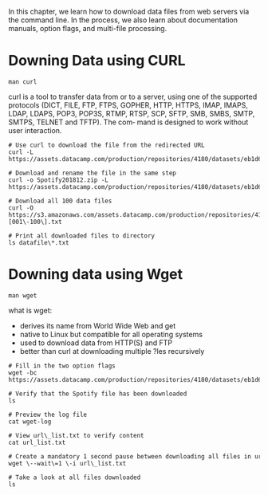 In this chapter, we learn how to download data files from web servers via the command line. In the process, we also learn about documentation manuals, option flags, and multi-file processing.

# Downing Data using CURL

``` shell
man curl
```
curl  is  a  tool  to  transfer data from or to a server, using one of the supported protocols (DICT, FILE, FTP, FTPS, GOPHER,
HTTP, HTTPS, IMAP, IMAPS, LDAP, LDAPS, POP3, POP3S, RTMP, RTSP, SCP, SFTP, SMB, SMBS, SMTP, SMTPS, TELNET and TFTP). The  com‐
mand is designed to work without user interaction.

``` shell
# Use curl to download the file from the redirected URL
curl -L https://assets.datacamp.com/production/repositories/4180/datasets/eb1d6a36fa3039e4e00064797e1a1600d267b135/201812SpotifyData.zip

# Download and rename the file in the same step
curl -o Spotify201812.zip -L https://assets.datacamp.com/production/repositories/4180/datasets/eb1d6a36fa3039e4e00064797e1a1600d267b135/201812SpotifyData.zip

# Download all 100 data files
curl -O https://s3.amazonaws.com/assets.datacamp.com/production/repositories/4180/datasets/files/datafile\[001\-100\].txt

# Print all downloaded files to directory
ls datafile\*.txt
```


# Downing data using Wget
``` shell
man wget
```
what is wget:
- derives its name from World Wide Web and get
- native to Linux but compatible for all operating systems
- used to download data from HTTP(S) and FTP
- better than curl at downloading multiple ?les recursively

``` shell
# Fill in the two option flags 
wget -bc https://assets.datacamp.com/production/repositories/4180/datasets/eb1d6a36fa3039e4e00064797e1a1600d267b135/201812SpotifyData.zip

# Verify that the Spotify file has been downloaded
ls

# Preview the log file 
cat wget-log

# View url\_list.txt to verify content
cat url_list.txt

# Create a mandatory 1 second pause between downloading all files in url\_list.txt
wget \--wait\=1 \-i url\_list.txt

# Take a look at all files downloaded
ls
```

